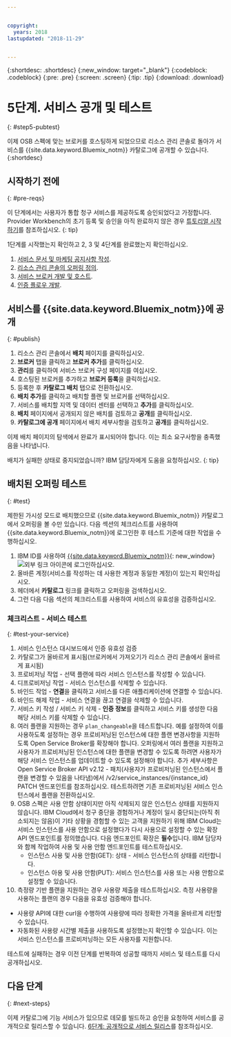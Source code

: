 ```yaml
---


copyright:
  years: 2018
lastupdated: "2018-11-29"


---
```


{:shortdesc: .shortdesc}
{:new_window: target="_blank"}
{:codeblock: .codeblock}
{:pre: .pre}
{:screen: .screen}
{:tip: .tip}
{:download: .download}

# 5단계. 서비스 공개 및 테스트
{: #step5-pubtest}

 이제 OSB 스펙에 맞는 브로커를 호스팅하게 되었으므로 리소스 관리 콘솔로 돌아가 서비스를 {{site.data.keyword.Bluemix_notm}} 카탈로그에 공개할 수 있습니다. 
{:shortdesc}

## 시작하기 전에
{: #pre-reqs}

이 단계에서는 사용자가 통합 청구 서비스를 제공하도록 승인되었다고 가정합니다. Provider Workbench의 초기 등록 및 승인을 아직 완료하지 않은 경우 [튜토리얼 시작하기](/docs/third-party/index.md)를 참조하십시오.
{: tip}

1단계를 시작했는지 확인하고 2, 3 및 4단계를 완료했는지 확인하십시오.
1. [서비스 문서 및 마케팅 공지사항 작성](/docs/third-party/cis1-docs-marketing.html).
2. [리소스 관리 콘솔의 오퍼링 정의](/docs/third-party/cis2-rmc-define.html).
3. [서비스 브로커 개발 및 호스트](/docs/third-party/cis3-broker.html).
3. [인증 플로우 개발](/docs/third-party/cis5-iam.html).

## 서비스를 {{site.data.keyword.Bluemix_notm}}에 공개
{: #publish}

1. 리소스 관리 콘솔에서 **배치** 페이지를 클릭하십시오.
2. **브로커** 탭을 클릭하고 **브로커 추가**를 클릭하십시오.
3. **관리**를 클릭하여 서비스 브로커 구성 페이지를 여십시오.
4. 호스팅된 브로커를 추가하고 **브로커 등록**을 클릭하십시오.
5. 등록한 후 **카탈로그 배치** 탭으로 전환하십시오.
6. **배치 추가**를 클릭하고 배치할 플랜 및 브로커를 선택하십시오.
7. 서비스를 배치할 지역 및 데이터 센터를 선택하고 **추가**를 클릭하십시오.
8. **배치** 페이지에서 공개되지 않은 배치를 검토하고 **공개**를 클릭하십시오.
9. **카탈로그에 공개** 페이지에서 배치 세부사항을 검토하고 **공개**를 클릭하십시오.

이제 배치 페이지의 탐색에서 완료가 표시되어야 합니다. 이는 최소 요구사항을 충족했음을 나타냅니다.

배치가 실패한 상태로 중지되었습니까? IBM 담당자에게 도움을 요청하십시오.
{: tip}

## 배치된 오퍼링 테스트 
{: #test}

제한된 가시성 모드로 배치했으므로 {{site.data.keyword.Bluemix_notm}} 카탈로그에서 오퍼링을 볼 수만 있습니다. 다음 섹션의 체크리스트를 사용하여 {{site.data.keyword.Bluemix_notm}}에 로그인한 후 테스트 기준에 대한 작업을 수행하십시오.

1. IBM ID를 사용하여 [{{site.data.keyword.Bluemix_notm}}](https://cloud.ibm.com){: new_window} ![외부 링크 아이콘](../icons/launch-glyph.svg "외부 링크 아이콘")에 로그인하십시오.
2. 올바른 계정(서비스를 작성하는 데 사용한 계정과 동일한 계정)이 있는지 확인하십시오.
3. 헤더에서 **카탈로그** 링크를 클릭하고 오퍼링을 검색하십시오.
4. 그런 다음 다음 섹션의 체크리스트를 사용하여 서비스의 유효성을 검증하십시오.

### 체크리스트 - 서비스 테스트
{: #test-your-service}

1. 서비스 인스턴스 대시보드에서 인증 유효성 검증
2. 카탈로그가 올바르게 표시됨(브로커에서 가져오기가 리소스 관리 콘솔에서 올바르게 표시됨)
3. 프로비저닝 작업 - 선택 플랜에 따라 서비스 인스턴스를 작성할 수 있습니다.
4. 디프로비저닝 작업 - 서비스 인스턴스를 삭제할 수 있습니다.
5. 바인드 작업 - **연결**을 클릭하고 서비스를 다른 애플리케이션에 연결할 수 있습니다.
6. 바인드 해제 작업 - 서비스 연결을 끊고 연결을 삭제할 수 있습니다.
7. 서비스 키 작성 / 서비스 키 삭제 - **인증 정보**를 클릭하고 서비스 키를 생성한 다음 해당 서비스 키를 삭제할 수 있습니다.
8. 여러 플랜을 지원하는 경우 `plan_changeable`을 테스트합니다. 예를 설정하여 이를 사용하도록 설정하는 경우 프로비저닝된 인스턴스에 대한 플랜 변경사항을 지원하도록 Open Service Broker를 확장해야 합니다. 오퍼링에서 여러 플랜을 지원하고 사용자가 프로비저닝된 인스턴스에 대한 플랜을 변경할 수 있도록 하려면 사용자가 해당 서비스 인스턴스를 업데이트할 수 있도록 설정해야 합니다. 추가 세부사항은 Open Service Broker API v2.12 - 패치(사용자가 프로비저닝된 인스턴스에서 플랜을 변경할 수 있음을 나타냄)에서 /v2/service_instances/{instance_id} PATCH 엔드포인트를 참조하십시오. 테스트하려면 기존 프로비저닝된 서비스 인스턴스에서 플랜을 전환하십시오.
9. OSB 스펙은 사용 안함 상태이지만 아직 삭제되지 않은 인스턴스 상태를 지원하지 않습니다. IBM Cloud에서 청구 중단을 경험하거나 계정이 일시 중단되는(아직 취소되지는 않음)이 기타 상황을 경험할 수 있는 고객을 지원하기 위해 IBM Cloud는 서비스 인스턴스를 사용 안함으로 설정했다가 다시 사용으로 설정할 수 있는 확장 API 엔드포인트를 정의했습니다. 다음 엔드포인트 확장은 **필수**입니다. IBM 담당자와 함께 작업하여 사용 및 사용 안함 엔드포인트를 테스트하십시오.
   - 인스턴스 사용 및 사용 안함(GET): 상태 - 서비스 인스턴스의 상태를 리턴합니다.
   - 인스턴스 아용 및 사용 안함(PUT): 서비스 인스턴스를 사용 또는 사용 안함으로 설정할 수 있습니다.
10. 측정량 기반 플랜을 지원하는 경우 사용량 제출을 테스트하십시오. 측정 사용량을 사용하는 플랜의 경우 다음을 유효성 검증해야 합니다.
   - 사용량 API에 대한 curl을 수행하여 사용량에 따라 정확한 가격을 올바르게 리턴할 수 있습니다.
   - 자동화된 사용량 시간별 제출을 사용하도록 설정했는지 확인할 수 있습니다. 이는 서비스 인스턴스를 프로비저닝하는 모든 사용자를 지원합니다.

테스트에 실패하는 경우 이전 단계를 반복하여 성공할 때까지 서비스 및 테스트를 다시 공개하십시오.


## 다음 단계
{: #next-steps}

이제 카탈로그에 기능 서비스가 있으므로 데모를 빌드하고 승인을 요청하여 서비스를 공개적으로 릴리스할 수 있습니다. [6단계: 공개적으로 서비스 릴리스](/docs/third-party/cis6-ga.html)를 참조하십시오.
